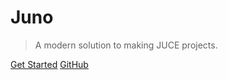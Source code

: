 # Juno

> A modern solution to making JUCE projects.

[Get Started](getting-started.md) [GitHub](https://github.com/seamusmullan/juno)
